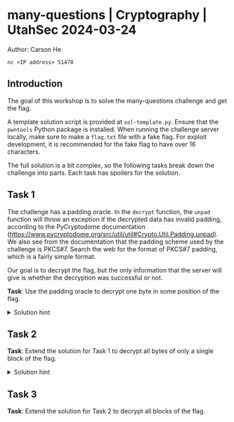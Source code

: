 # many-questions | Cryptography | UtahSec 2024-03-24
Author: Carson He

`nc <IP address> 51478`

## Introduction

The goal of this workshop is to solve the many-questions challenge and get the flag.

A template solution script is provided at `sol-template.py`. Ensure that the `pwntools` Python package is installed. When running the challenge server locally, make sure to make a `flag.txt` file with a fake flag. For exploit development, it is recommended for the fake flag to have over 16 characters.

The full solution is a bit complex, so the following tasks break down the challenge into parts. Each task has spoilers for the solution.

## Task 1

The challenge has a padding oracle. In the `decrypt` function, the `unpad` function will throw an exception if the decrypted data has invalid padding, according to the PyCryptodome documentation (https://www.pycryptodome.org/src/util/util#Crypto.Util.Padding.unpad). We also see from the documentation that the padding scheme used by the challenge is PKCS#7. Search the web for the format of PKCS#7 padding, which is a fairly simple format.

Our goal is to decrypt the flag, but the only information that the server will give is whether the decryption was successful or not.

**Task**: Use the padding oracle to decrypt one byte in some position of the flag.

<details>
<summary>Solution hint</summary>
Brute force search for the last byte of the first block of the flag.
</details>

## Task 2

**Task**: Extend the solution for Task 1 to decrypt all bytes of only a single block of the flag.

<details>
<summary>Solution hint</summary>
Use the Task 1 solution to find the bytes within the first block in reverse order. On each iteration, ensure that the last part of the plaintext block contains the correct padding value.
</details>

## Task 3

**Task**: Extend the solution for Task 2 to decrypt all blocks of the flag.
